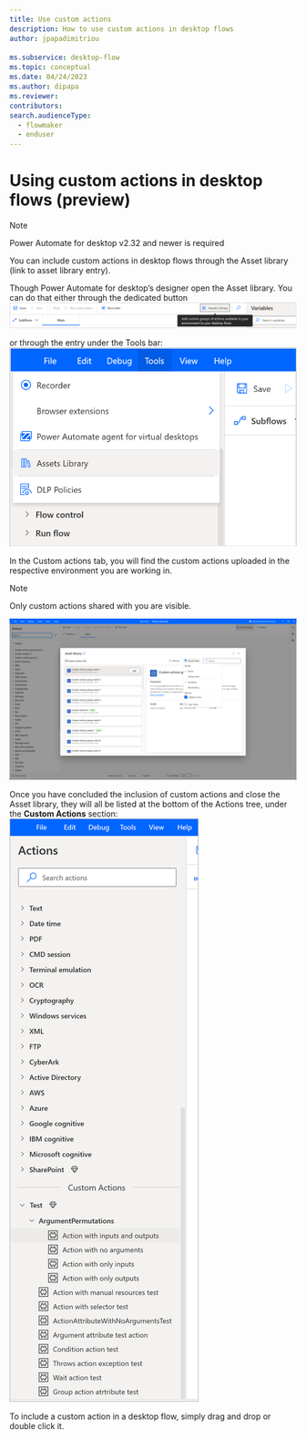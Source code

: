 ```yaml
---
title: Use custom actions 
description: How to use custom actions in desktop flows
author: jpapadimitriou

ms.subservice: desktop-flow
ms.topic: conceptual
ms.date: 04/24/2023
ms.author: dipapa
ms.reviewer: 
contributors:
search.audienceType: 
  - flowmaker
  - enduser
---
```


# Using custom actions in desktop flows (preview)

> [!NOTE]
> Power Automate for desktop v2.32 and newer is required

You can include custom actions in desktop flows through the Asset library (link to asset library entry).

Though Power Automate for desktop’s designer open the Asset library. 
You can do that either through the dedicated button 
![Screenshot of Asset library button](../media/custom-actions/use-custom-actions/img1.png)

or through the entry under the Tools bar:
![Screenshot of Asset library button under tools](../media/custom-actions/use-custom-actions/img2.png)

In the Custom actions tab, you will find the custom actions uploaded in the respective environment you are working in. 
> [!NOTE] 
> Only custom actions shared with you are visible.

 ![Screenshot of Custom actions tab in the Asset library](../media/custom-actions/use-custom-actions/img3.png)
 

Once you have concluded the inclusion of custom actions and close the Asset library, they will all be listed at the bottom of the Actions tree, under the **Custom Actions** section: 
![Screenshot of Custom Actions in the actions tree](../media/custom-actions/use-custom-actions/img4.png)
 
To include a custom action in a desktop flow, simply drag and drop or double click it.
